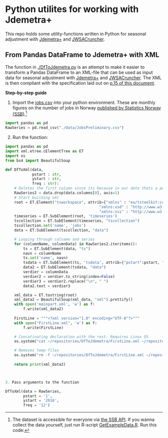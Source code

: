 # Python utilites for working with Jdemetra+

This repo holds some utility-functions written in Python for seasonal adjustment with [Jdemetra+](https://jdemetradocumentation.github.io/JDemetra-documentation/) and [JWSACruncher](https://github.com/jdemetra/jwsacruncher/wiki). 

## From Pandas DataFrame to Jdemetra+ with XML

The function in [./DfToJdemetra.py](https://github.com/statisticsnorway/DfToJdemetra/blob/main/DfToJdemetra.py) is an attempt to make it easier to transform a Pandas DataFrame to an XML-file that can be used as input data for seasonal adjustment with [Jdemetra+](https://jdemetradocumentation.github.io/JDemetra-documentation/) and [JWSACruncher](https://github.com/jdemetra/jwsacruncher/wiki). The XML is then compliant with the specification laid out on [p.15 of this document](https://ec.europa.eu/eurostat/cros/system/files/jdemetra_user_guide.pdf). 

**Step-by-step guide**

1. Import the [jobs.csv](https://github.com/statisticsnorway/DfToJdemetra/blob/main/data/JobsPreliminary.csv) into your python environment. These are monthly figures on the number of jobs in Norway [published by Statistics Norway (SSB)](https://www.ssb.no/en/statbank/table/13126/).[^1]

[^1]: The dataset is accessible for everyone via [the SSB API](https://www.ssb.no/en/api). If you wanna collect the data yourself, just run R-script [GetExampleData.R](https://github.com/statisticsnorway/DfToJdemetra/blob/main/GetExampleData.R). Run this code: 

```python
import pandas as pd
RawSeries = pd.read_csv("./data/JobsPreliminary.csv")
```

2. Run the function: 

```python
import pandas as pd
import xml.etree.cElementTree as ET
import os
from bs4 import BeautifulSoup

def DfToXml(data,
            pstart : str,
            ystart : str,
            freq : str):
    # Deletes the first column since its because in our data thats a period-column
    RawSeries2 = data.drop(data.columns[0], axis=1)
    # Start building xml
    root = ET.Element("tsworkspace", attrib={"xmlns" : "eu/tstoolkit:core",
                                          "xmlns:xsd" : "http://www.w3.org/2001/XMLSchema",
                                          "xmlns:xsi" : "http://www.w3.org/2001/XMLSchema-instance"})
    timeseries = ET.SubElement(root, 'timeseries')
    tscollection = ET.SubElement(timeseries, "tscollection")
    tscollection.set('name', 'jobs')
    data = ET.SubElement(tscollection, "data")

    # Looping through colname and series
    for (columnName, columnData) in RawSeries2.iteritems():
        ts = ET.SubElement(data, "ts")
        navn = columnName
        ts.set('name', navn)
        tsdata = ET.SubElement(ts, 'tsdata', attrib={"pstart":pstart, "ystart":ystart, "freq":freq})
        data2 = ET.SubElement(tsdata, "data")
        verdier = columnData
        verdier2 = verdier.to_string(index=False)
        verdier3 = verdier2.replace("\n", " ")
        data2.text = verdier3

    xml_data = ET.tostring(root)
    xml_data2 = BeautifulSoup(xml_data, "xml").prettify()
    with open('mainpart.xml', 'w') as f:  
        f.write(xml_data2)
        
    FirstLine = """<?xml version="1.0" encoding="UTF-8"?>"""
    with open("FirstLine.xml", 'w') as f:
        f.write(FirstLine)

    # Concatinating declaration with the rest. Requires Linux OS
    os.system("cat ~/repositories/DfToJdemetra/FirstLine.xml ~/repositories/DfToJdemetra/mainpart.xml > ./data/jobs.xml")

    # Removes temp-files
    os.system("rm -f ~/repositories/DfToJdemetra/FirstLine.xml ~/repositories/DfToJdemetra/mainpart.xml")
    
    return print(xml_data2)



3. Pass arguments to the function

DfToXml(data = RawSeries,
        pstart = '1',
        ystart = '2016',
        freq = '12')
```